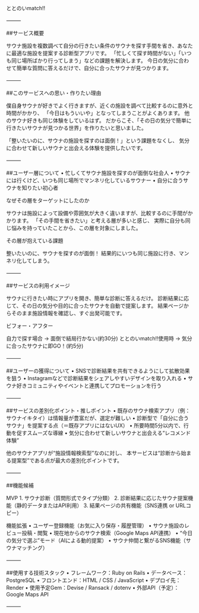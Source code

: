 ととのいmatch!!

⸻

##サービス概要

サウナ施設を複数調べて自分の行きたい条件のサウナを探す手間を省き、あなたに最適な施設を提案する診断型アプリです。
「忙しくて探す時間がない」「いつも同じ場所ばかり行ってしまう」などの課題を解決します。
今日の気分に合わせて簡単な質問に答えるだけで、自分に合ったサウナが見つかります。

⸻

##このサービスへの思い・作りたい理由

僕自身サウナが好きでよく行きますが、近くの施設を調べて比較するのに意外と時間がかかり、
「今日はもういいや」となってしまうことがよくあります。
他のサウナ好きも同じ体験をしているはず。
だからこそ、「その日の気分で簡単に行きたいサウナが見つかる世界」を作りたいと思いました。

「整いたいのに、サウナの施設を探すのは面倒！」という課題をなくし、
気分に合わせて新しいサウナと出会える体験を提供したいです。

⸻

##ユーザー層について
	•	忙しくてサウナ施設を探すのが面倒な社会人
	•	サウナには行くけど、いつも同じ場所でマンネリ化しているサウナー
	•	自分に合うサウナを知りたい初心者

なぜその層をターゲットにしたのか

サウナは施設によって設備や雰囲気が大きく違いますが、比較するのに手間がかかります。
「その手間を省きたい」と考える層が多いと感じ、
実際に自分も同じ悩みを持っていたことから、この層を対象にしました。

その層が抱えている課題

整いたいのに、サウナを探すのが面倒！
結果的にいつも同じ施設に行き、マンネリ化してしまう。

⸻

##サービスの利用イメージ

サウナに行きたい時にアプリを開き、簡単な診断に答えるだけ。
診断結果に応じて、その日の気分や目的に合ったサウナを自動で提案します。
結果ページからそのまま施設情報を確認し、すぐ出発可能です。

ビフォー・アフター

自力で探す場合 → 面倒で結局行かない(約30分)
ととのいmatch!!使用時 → 気分に合ったサウナに即GO！(約5分)


⸻

##ユーザーの獲得について
	•	SNSで診断結果を共有できるようにして拡散効果を狙う
	•	Instagramなどで診断結果をシェアしやすいデザインを取り入れる
	•	サウナ好きコミュニティやイベントと連携してプロモーションを行う

⸻

##サービスの差別化ポイント・推しポイント
	•	既存のサウナ検索アプリ（例：サウナイキタイ）は情報量が豊富だが、選定が難しい
  • 診断型で「自分に合うサウナ」を提案する点（＝既存アプリにはないUX）
	•	所要時間5分以内で、行動を促すスムーズな導線
	•	気分に合わせて新しいサウナと出会える“レコメンド体験”

他のサウナアプリが“施設情報検索型”なのに対し、
本サービスは“診断から始まる提案型”である点が最大の差別化ポイントです。

⸻

##機能候補

  MVP
	1.	サウナ診断（質問形式でタイプ分類）
	2.	診断結果に応じたサウナ提案機能（静的データまたはAPI利用）
	3.	結果ページの共有機能（SNS連携 or URLコピー）

  機能拡張
	•	ユーザー登録機能（お気に入り保存・履歴管理）
	•	サウナ施設のレビュー投稿・閲覧
	•	現在地からのサウナ検索（Google Maps API連携）
	•	“今日の気分で選ぶ”モード（AIによる動的提案）
	•	サウナ仲間と繋がるSNS機能（サウナマッチング）

⸻

##使用する技術スタック
	•	フレームワーク：Ruby on Rails
	•	データベース：PostgreSQL
	•	フロントエンド：HTML / CSS / JavaScript
	•	デプロイ先：Render
	•	使用予定Gem：Devise / Ransack / dotenv
	•	外部API（予定）：Google Maps API

⸻
